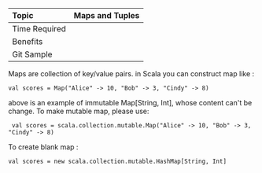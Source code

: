 | Topic | Maps and Tuples |
| :--- | :--- |
| Time Required |  |
| Benefits |  |
| Git Sample |  |

Maps are collection of key/value pairs. in Scala you can construct map like :

`val scores = Map("Alice" -> 10, "Bob" -> 3, "Cindy" -> 8)`

above is an example of immutable Map\[String, Int\], whose content can't be change. To make mutable map, please use: 

` val scores = scala.collection.mutable.Map("Alice" -> 10, "Bob" -> 3, "Cindy" -> 8)`

To create blank map :

`val scores = new scala.collection.mutable.HashMap[String, Int]`

